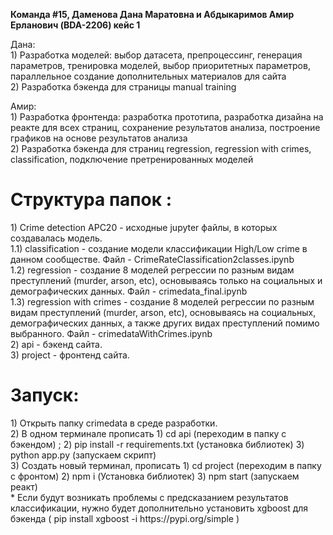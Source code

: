<p> <b> Команда #15, Даменова Дана Маратовна и Абдыкаримов Амир Ерланович (BDA-2206) кейс 1 </b> </p>
<p> Дана: <br> 
1) Разработка моделей: выбор датасета, препроцессинг, генерация параметров, тренировка моделей, выбор приоритетных параметров, параллельное создание дополнительных материалов для сайта  <br> 
2) Разработка бэкенда для страницы manual training <br>
<p> Амир: <br> 
1) Разработка фронтенда: разработка прототипа, разработка дизайна на реакте для всех страниц, сохранение результатов анализа, построение графиков на основе результатов анализа  <br> 
2) Разработка бэкенда для страниц regression, regression with crimes, classification, подключение претренированных моделей </p>
<h1> Структура папок : </h1>
1) Crime detection APC20 - исходные jupyter файлы, в которых создавалась модель. <br>
   1.1) classification - создание модели классификации High/Low crime в данном сообществе. Файл  - CrimeRateClassification2classes.ipynb <br>
   1.2) regression - создание 8 моделей регрессии по разным видам преступлений (murder, arson, etc), основываясь только на социальных и демографических данных. Файл - crimedata_final.ipynb <br>
   1.3) regression with crimes - создание 8 моделей регрессии по разным видам преступлений (murder, arson, etc), основываясь на социальных, демографических данных, а также других видах преступлений помимо выбранного. Файл - crimedataWithCrimes.ipynb <br>
2) api - бэкенд сайта. <br>
3) project - фронтенд сайта. <br>
<h1> Запуск: </h1>
1) Открыть папку crimedata в среде разработки. <br>
2) В одном терминале прописать 1) cd api (переходим в папку с бэкендом) ; 2) pip install -r requirements.txt (установка библиотек) 3) python app.py (запускаем скрипт) <br>
3) Создать новый терминал, прописать 1) cd project (переходим в папку с фронтом) 2) npm i (Установка библиотек) 3) npm start (запускаем реакт) <br>
* Если будут возникать проблемы с предсказанием результатов классификации, нужно будет дополнительно установить xgboost для бэкенда ( pip install xgboost -i https://pypi.org/simple )
